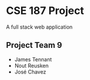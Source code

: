 # CSE 187 Project

A full stack web application

## Project Team 9

- James Tennant
- Nout Reusken
- José Chavez
